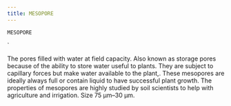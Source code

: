 ```yaml
---
title: MESOPORE
---
```

`MESOPORE`

`

The pores filled with water at field capacity.  Also known as storage pores because of the ability to store water useful to plants.  They are subject to capillary forces but make water available to the plant,.  These mesopores are ideally always full or contain liquid to have successful plant growth.  The properties of mesopores are highly studied by soil scientists to help with agriculture and irrigation.  Size 75 μm–30 μm.
